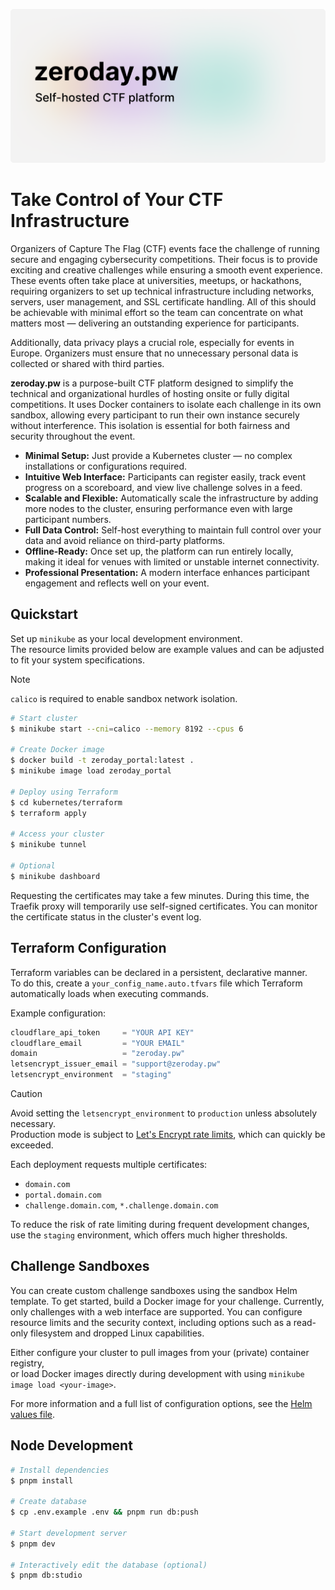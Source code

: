 ![](.github/promo.png)

# Take Control of Your CTF Infrastructure

Organizers of Capture The Flag (CTF) events face the challenge of running secure
and engaging cybersecurity competitions. Their focus is to provide exciting and
creative challenges while ensuring a smooth event experience. These events often
take place at universities, meetups, or hackathons, requiring organizers to set
up technical infrastructure including networks, servers, user management, and
SSL certificate handling. All of this should be achievable with minimal effort
so the team can concentrate on what matters most — delivering an outstanding
experience for participants.

Additionally, data privacy plays a crucial role, especially for events in
Europe. Organizers must ensure that no unnecessary personal data is collected or
shared with third parties.

**zeroday.pw** is a purpose-built CTF platform designed to simplify the
technical and organizational hurdles of hosting onsite or fully digital
competitions. It uses Docker containers to isolate each challenge in its own
sandbox, allowing every participant to run their own instance securely without
interference. This isolation is essential for both fairness and security
throughout the event.

- **Minimal Setup:** Just provide a Kubernetes cluster — no complex
  installations or configurations required.
- **Intuitive Web Interface:** Participants can register easily, track event
  progress on a scoreboard, and view live challenge solves in a feed.
- **Scalable and Flexible:** Automatically scale the infrastructure by adding
  more nodes to the cluster, ensuring performance even with large participant
  numbers.
- **Full Data Control:** Self-host everything to maintain full control over your
  data and avoid reliance on third-party platforms.
- **Offline-Ready:** Once set up, the platform can run entirely locally, making
  it ideal for venues with limited or unstable internet connectivity.
- **Professional Presentation:** A modern interface enhances participant
  engagement and reflects well on your event.

## Quickstart

Set up `minikube` as your local development environment.  
The resource limits provided below are example values and can be adjusted to fit
your system specifications.

> [!NOTE]  
> `calico` is required to enable sandbox network isolation.

```bash
# Start cluster
$ minikube start --cni=calico --memory 8192 --cpus 6

# Create Docker image
$ docker build -t zeroday_portal:latest .
$ minikube image load zeroday_portal

# Deploy using Terraform
$ cd kubernetes/terraform
$ terraform apply

# Access your cluster
$ minikube tunnel

# Optional
$ minikube dashboard
```

Requesting the certificates may take a few minutes. During this time, the
Traefik proxy will temporarily use self-signed certificates. You can monitor the
certificate status in the cluster's event log.

## Terraform Configuration

Terraform variables can be declared in a persistent, declarative manner.  
To do this, create a `your_config_name.auto.tfvars` file which Terraform
automatically loads when executing commands.

Example configuration:

```terraform
cloudflare_api_token     = "YOUR API KEY"
cloudflare_email         = "YOUR EMAIL"
domain                   = "zeroday.pw"
letsencrypt_issuer_email = "support@zeroday.pw"
letsencrypt_environment  = "staging"
```

> [!CAUTION]
> Avoid setting the `letsencrypt_environment` to `production` unless absolutely necessary.  
> Production mode is subject to
> [Let's Encrypt rate limits](https://letsencrypt.org/docs/rate-limits/#certificate-issuance-limits),
> which can quickly be exceeded.

Each deployment requests multiple certificates:

- `domain.com`
- `portal.domain.com`
- `challenge.domain.com`, `*.challenge.domain.com`

To reduce the risk of rate limiting during frequent development changes, use the
`staging` environment, which offers much higher thresholds.

## Challenge Sandboxes

You can create custom challenge sandboxes using the sandbox Helm template. To
get started, build a Docker image for your challenge. Currently, only challenges
with a web interface are supported. You can configure resource limits and the
security context, including options such as a read-only filesystem and dropped
Linux capabilities.

Either configure your cluster to pull images from your (private) container registry,  
or load Docker images directly during development with using
`minikube image load <your-image>`.

For more information and a full list of configuration options, see the
[Helm values file](./kubernetes/helm/sandbox/values.yaml).

## Node Development

```bash
# Install dependencies
$ pnpm install

# Create database
$ cp .env.example .env && pnpm run db:push

# Start development server
$ pnpm dev

# Interactively edit the database (optional)
$ pnpm db:studio
```
